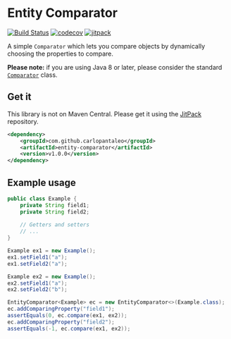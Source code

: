 # Entity Comparator

[![Build Status](https://travis-ci.org/carlopantaleo/entity-comparator.svg?branch=master)](https://travis-ci.org/carlopantaleo/entity-comparator)
[![codecov](https://codecov.io/gh/carlopantaleo/entity-comparator/branch/master/graph/badge.svg)](https://codecov.io/gh/carlopantaleo/entity-comparator)
[![jitpack](https://jitpack.io/v/carlopantaleo/entity-comparator.svg)](https://jitpack.io/#carlopantaleo/entity-comparator)



A simple `Comparator` which lets you compare objects by dynamically choosing the properties to compare.

**Please note:** if you are using Java 8 or later, please consider the standard
[`Comparator`](https://docs.oracle.com/javase/9/docs/api/java/util/Comparator.html) class.

## Get it

This library is not on Maven Central. Please get it using the
[JitPack](https://jitpack.io/#carlopantaleo/entity-comparator/v1.0.0) repository.

```xml
<dependency>
    <groupId>com.github.carlopantaleo</groupId>
    <artifactId>entity-comparator</artifactId>
    <version>v1.0.0</version>
</dependency>
```

## Example usage

```java
public class Example {
	private String field1;
	private String field2;
	
	// Getters and setters
	// ...
}

Example ex1 = new Example();
ex1.setField1("a");
ex1.setField2("a");

Example ex2 = new Example();
ex2.setField1("a");
ex2.setField2("b");

EntityComparator<Example> ec = new EntityComparator<>(Example.class);
ec.addComparingProperty("field1");
assertEquals(0, ec.compare(ex1, ex2));
ec.addComparingProperty("field2");
assertEquals(-1, ec.compare(ex1, ex2));
```
